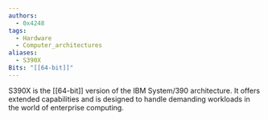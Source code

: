 ```yaml
---
authors: 
  - 0x4248
tags:
  - Hardware
  - Computer_architectures
aliases:
  - S390X
Bits: "[[64-bit]]"
---
```

S390X is the [[64-bit]] version of the IBM System/390 architecture. It offers extended capabilities and is designed to handle demanding workloads in the world of enterprise computing.